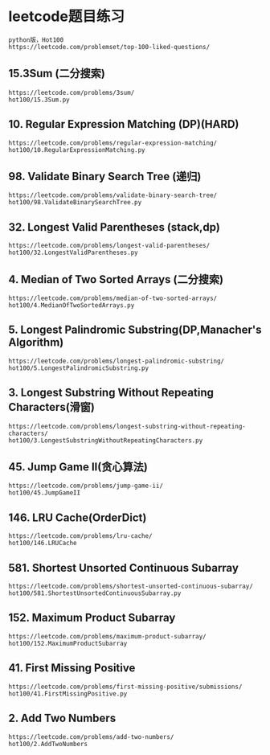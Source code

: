 # leetcode题目练习
    python版，Hot100
    https://leetcode.com/problemset/top-100-liked-questions/
## 15.3Sum (二分搜索)
    https://leetcode.com/problems/3sum/
    hot100/15.3Sum.py
## 10. Regular Expression Matching  (DP)(HARD)
    https://leetcode.com/problems/regular-expression-matching/
    hot100/10.RegularExpressionMatching.py
## 98. Validate Binary Search Tree  (递归)
    https://leetcode.com/problems/validate-binary-search-tree/
    hot100/98.ValidateBinarySearchTree.py
## 32. Longest Valid Parentheses (stack,dp)
    https://leetcode.com/problems/longest-valid-parentheses/
    hot100/32.LongestValidParentheses.py
## 4. Median of Two Sorted Arrays (二分搜索)
    https://leetcode.com/problems/median-of-two-sorted-arrays/
    hot100/4.MedianOfTwoSortedArrays.py

##  5. Longest Palindromic Substring(DP,Manacher's Algorithm)
    https://leetcode.com/problems/longest-palindromic-substring/
    hot100/5.LongestPalindromicSubstring.py
    
## 3. Longest Substring Without Repeating Characters(滑窗)
    https://leetcode.com/problems/longest-substring-without-repeating-characters/
    hot100/3.LongestSubstringWithoutRepeatingCharacters.py
    
##  45. Jump Game II(贪心算法)
    https://leetcode.com/problems/jump-game-ii/
    hot100/45.JumpGameII

##  146. LRU Cache(OrderDict)
    https://leetcode.com/problems/lru-cache/
    hot100/146.LRUCache
  
## 581. Shortest Unsorted Continuous Subarray
    https://leetcode.com/problems/shortest-unsorted-continuous-subarray/
    hot100/581.ShortestUnsortedContinuousSubarray.py

## 152. Maximum Product Subarray
    https://leetcode.com/problems/maximum-product-subarray/
    hot100/152.MaximumProductSubarray
    
## 	41. First Missing Positive   
    https://leetcode.com/problems/first-missing-positive/submissions/
    hot100/41.FirstMissingPositive.py
    
## 2. Add Two Numbers
    https://leetcode.com/problems/add-two-numbers/
    hot100/2.AddTwoNumbers
